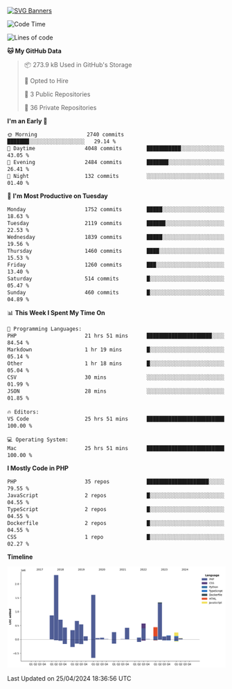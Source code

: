 [![SVG Banners](https://svg-banners.vercel.app/api?type=glitch&text1=Gere_Lajos%F0%9F%92%BB&width=800&height=400)](https://github.com/Akshay090/svg-banners)

<!--START_SECTION:waka-->
![Code Time](http://img.shields.io/badge/Code%20Time-1%2C572%20hrs%2022%20mins-blue)

![Lines of code](https://img.shields.io/badge/From%20Hello%20World%20I%27ve%20Written-11.3%20million%20lines%20of%20code-blue)

**🐱 My GitHub Data** 

> 📦 273.9 kB Used in GitHub's Storage 
 > 
> 💼 Opted to Hire
 > 
> 📜 3 Public Repositories 
 > 
> 🔑 36 Private Repositories 
 > 
**I'm an Early 🐤** 

```text
🌞 Morning                2740 commits        ███████░░░░░░░░░░░░░░░░░░   29.14 % 
🌆 Daytime                4048 commits        ███████████░░░░░░░░░░░░░░   43.05 % 
🌃 Evening                2484 commits        ███████░░░░░░░░░░░░░░░░░░   26.41 % 
🌙 Night                  132 commits         ░░░░░░░░░░░░░░░░░░░░░░░░░   01.40 % 
```
📅 **I'm Most Productive on Tuesday** 

```text
Monday                   1752 commits        █████░░░░░░░░░░░░░░░░░░░░   18.63 % 
Tuesday                  2119 commits        ██████░░░░░░░░░░░░░░░░░░░   22.53 % 
Wednesday                1839 commits        █████░░░░░░░░░░░░░░░░░░░░   19.56 % 
Thursday                 1460 commits        ████░░░░░░░░░░░░░░░░░░░░░   15.53 % 
Friday                   1260 commits        ███░░░░░░░░░░░░░░░░░░░░░░   13.40 % 
Saturday                 514 commits         █░░░░░░░░░░░░░░░░░░░░░░░░   05.47 % 
Sunday                   460 commits         █░░░░░░░░░░░░░░░░░░░░░░░░   04.89 % 
```


📊 **This Week I Spent My Time On** 

```text
💬 Programming Languages: 
PHP                      21 hrs 51 mins      █████████████████████░░░░   84.54 % 
Markdown                 1 hr 19 mins        █░░░░░░░░░░░░░░░░░░░░░░░░   05.14 % 
Other                    1 hr 18 mins        █░░░░░░░░░░░░░░░░░░░░░░░░   05.04 % 
CSV                      30 mins             ░░░░░░░░░░░░░░░░░░░░░░░░░   01.99 % 
JSON                     28 mins             ░░░░░░░░░░░░░░░░░░░░░░░░░   01.85 % 

🔥 Editors: 
VS Code                  25 hrs 51 mins      █████████████████████████   100.00 % 

💻 Operating System: 
Mac                      25 hrs 51 mins      █████████████████████████   100.00 % 
```

**I Mostly Code in PHP** 

```text
PHP                      35 repos            ████████████████████░░░░░   79.55 % 
JavaScript               2 repos             █░░░░░░░░░░░░░░░░░░░░░░░░   04.55 % 
TypeScript               2 repos             █░░░░░░░░░░░░░░░░░░░░░░░░   04.55 % 
Dockerfile               2 repos             █░░░░░░░░░░░░░░░░░░░░░░░░   04.55 % 
CSS                      1 repo              █░░░░░░░░░░░░░░░░░░░░░░░░   02.27 % 
```



**Timeline**

![Lines of Code chart](https://raw.githubusercontent.com/gere-lajos/gere-lajos/main/assets/bar_graph.png)


 Last Updated on 25/04/2024 18:36:56 UTC
<!--END_SECTION:waka-->
